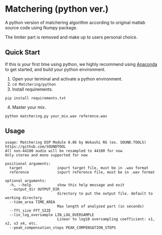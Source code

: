 # Matchering (python ver.)

A python version of matchering algorithm according to original matlab source code using Numpy package.

The limiter part is removed and make up to users personal choice.

## Quick Start

If this is your first time using python, we highly recommend using [Anaconda](https://docs.anaconda.com/anaconda/user-guide/getting-started/)
to get started, and build your python environment.

1. Open your terminal and activate a python environment.
2. `cd Matchering/python`
3. Install requirements.
```
pip install requirements.txt
```
4. Master your mix.
```
python matchering.py your_mix.wav reference.wav
```

## Usage
```
usage: Matchering DSP Module 0.86 by Wokashi RG (ex. SOUND.TOOLS)
https://github.com/SOUNDTOOL
All non-44100 audio will be resampled to 44100 for now 
Only stereo and mono supported for now

positional arguments:
  target                inpurt target file, must be in .wav format
  reference             inpurt reference file, must be in .wav format

optional arguments:
  -h, --help            show this help message and exit
  --output_dir OUTPUT_DIR
                        directory to put the output file. default to working directory
  --time_area TIME_AREA
                        Max length of analyzed part (in seconds)
  --fft_size FFT_SIZE
  --lin_log_oversample LIN_LOG_OVERSAMPLE
                        Linear to log10 oversampling coefficient: x1, x2, x3 x4, etc.
  --peak_compensation_steps PEAK_COMPENSATION_STEPS

```